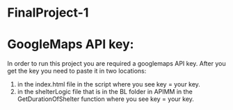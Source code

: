 # FinalProject-1
# GoogleMaps API key:
In order to run this project you are required a googlemaps API key.
After you get the key you need to paste it in two locations:
1. in the index.html file in the script where you see key = your key.
2. in the shelterLogic file that is in the BL folder in APIMM in the GetDurationOfShelter function where you see key = your key.
